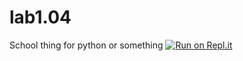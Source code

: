 # lab1.04
School thing for python or something
[![Run on Repl.it](https://repl.it/badge/github/SomeAspy/lab1.04)](https://repl.it/github/SomeAspy/lab1.04)
